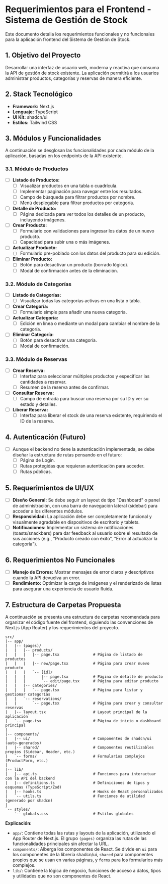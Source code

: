 # Requerimientos para el Frontend - Sistema de Gestión de Stock

Este documento detalla los requerimientos funcionales y no funcionales para la aplicación frontend del Sistema de Gestión de Stock.

## 1. Objetivo del Proyecto

Desarrollar una interfaz de usuario web, moderna y reactiva que consuma la API de gestión de stock existente. La aplicación permitirá a los usuarios administrar productos, categorías y reservas de manera eficiente.

## 2. Stack Tecnológico

- **Framework:** Next.js
- **Lenguaje:** TypeScript
- **UI Kit:** shadcn/ui
- **Estilos:** Tailwind CSS

## 3. Módulos y Funcionalidades

A continuación se desglosan las funcionalidades por cada módulo de la aplicación, basadas en los endpoints de la API existente.

### 3.1. Módulo de Productos

- [ ] **Listado de Productos:**
    - [ ] Visualizar productos en una tabla o cuadrícula.
    - [ ] Implementar paginación para navegar entre los resultados.
    - [ ] Campo de búsqueda para filtrar productos por nombre.
    - [ ] Menú desplegable para filtrar productos por categoría.
- [ ] **Detalle de Producto:**
    - [ ] Página dedicada para ver todos los detalles de un producto, incluyendo imágenes.
- [ ] **Crear Producto:**
    - [ ] Formulario con validaciones para ingresar los datos de un nuevo producto.
    - [ ] Capacidad para subir una o más imágenes.
- [ ] **Actualizar Producto:**
    - [ ] Formulario pre-poblado con los datos del producto para su edición.
- [ ] **Eliminar Producto:**
    - [ ] Botón para desactivar un producto (borrado lógico).
    - [ ] Modal de confirmación antes de la eliminación.

### 3.2. Módulo de Categorías

- [ ] **Listado de Categorías:**
    - [ ] Visualizar todas las categorías activas en una lista o tabla.
- [ ] **Crear Categoría:**
    - [ ] Formulario simple para añadir una nueva categoría.
- [ ] **Actualizar Categoría:**
    - [ ] Edición en línea o mediante un modal para cambiar el nombre de la categoría.
- [ ] **Eliminar Categoría:**
    - [ ] Botón para desactivar una categoría.
    - [ ] Modal de confirmación.

### 3.3. Módulo de Reservas

- [ ] **Crear Reserva:**
    - [ ] Interfaz para seleccionar múltiples productos y especificar las cantidades a reservar.
    - [ ] Resumen de la reserva antes de confirmar.
- [ ] **Consultar Reserva:**
    - [ ] Campo de entrada para buscar una reserva por su ID y ver su estado y detalles.
- [ ] **Liberar Reserva:**
    - [ ] Interfaz para liberar el stock de una reserva existente, requiriendo el ID de la reserva.

## 4. Autenticación (Futuro)

- [ ] Aunque el backend no tiene la autenticación implementada, se debe diseñar la estructura de rutas pensando en el futuro:
    - [ ] Página de Login.
    - [ ] Rutas protegidas que requieran autenticación para acceder.
    - [ ] Rutas públicas.

## 5. Requerimientos de UI/UX

- [ ] **Diseño General:** Se debe seguir un layout de tipo "Dashboard" o panel de administración, con una barra de navegación lateral (sidebar) para acceder a los diferentes módulos.
- [ ] **Responsividad:** La aplicación debe ser completamente funcional y visualmente agradable en dispositivos de escritorio y tablets.
- [ ] **Notificaciones:** Implementar un sistema de notificaciones (toasts/snackbars) para dar feedback al usuario sobre el resultado de sus acciones (e.g., "Producto creado con éxito", "Error al actualizar la categoría").

## 6. Requerimientos No Funcionales

- [ ] **Manejo de Errores:** Mostrar mensajes de error claros y descriptivos cuando la API devuelva un error.
- [ ] **Rendimiento:** Optimizar la carga de imágenes y el renderizado de listas para asegurar una experiencia de usuario fluida.

## 7. Estructura de Carpetas Propuesta

A continuación se presenta una estructura de carpetas recomendada para organizar el código fuente del frontend, siguiendo las convenciones de Next.js (App Router) y los requerimientos del proyecto.

```
src/
|-- app/
|   |-- (pages)/
|   |   |-- products/
|   |   |   |-- page.tsx               # Página de listado de productos
|   |   |   |-- new/page.tsx           # Página para crear nuevo producto
|   |   |   `-- [id]/
|   |   |       |-- page.tsx           # Página de detalle de producto
|   |   |       `-- edit/page.tsx      # Página para editar producto
|   |   |-- categories/
|   |   |   `-- page.tsx               # Página para listar y gestionar categorías
|   |   `-- reservations/
|   |       `-- page.tsx               # Página para crear y consultar reservas
|   |-- layout.tsx                     # Layout principal de la aplicación
|   `-- page.tsx                       # Página de inicio o dashboard principal
|
|-- components/
|   |-- ui/                            # Componentes de shadcn/ui (auto-generados)
|   |-- shared/                        # Componentes reutilizables propios (Sidebar, Header, etc.)
|   `-- forms/                         # Formularios complejos (ProductForm, etc.)
|
|-- lib/
|   |-- api.ts                         # Funciones para interactuar con la API del backend
|   |-- definitions.ts                 # Definiciones de tipos y esquemas (TypeScript/Zod)
|   |-- hooks.ts                       # Hooks de React personalizados
|   `-- utils.ts                       # Funciones de utilidad (generado por shadcn)
|
`-- styles/
    `-- globals.css                    # Estilos globales
```

**Explicación:**
-   `app/`: Contiene todas las rutas y layouts de la aplicación, utilizando el App Router de Next.js. El grupo `(pages)` organiza las rutas de las funcionalidades principales sin afectar la URL.
-   `components/`: Alberga los componentes de React. Se divide en `ui` para los componentes de la librería shadcn/ui, `shared` para componentes propios que se usan en varias páginas, y `forms` para los formularios más complejos.
-   `lib/`: Contiene la lógica de negocio, funciones de acceso a datos, tipos y utilidades que no son componentes de React.

